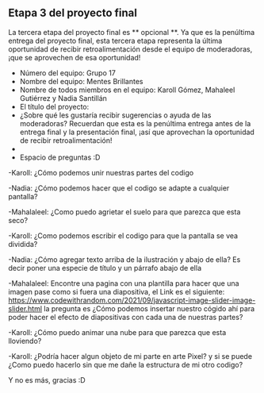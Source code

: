 ## Etapa 3 del proyecto final

La tercera etapa del proyecto final es ** opcional **. Ya que es la penúltima entrega del proyecto final, esta tercera etapa representa la última oportunidad de recibir retroalimentación desde el equipo de moderadoras, ¡que se aprovechen de esa oportunidad!

- Número del equipo:  Grupo 17
- Nombre del equipo: Mentes Brillantes
- Nombre de todos miembros en el equipo:  Karoll Gómez, Mahaleel Gutiérrez y Nadia Santillán
- El título del proyecto: 
- ¿Sobre qué les gustaría recibir sugerencias o ayuda de las moderadoras? Recuerdan que esta es la penúltima entrega antes de la entrega final y la presentación final, ¡así que aprovechan la oportunidad de recibir retroalimentación!
- 
- Espacio de preguntas :D
 
-Karoll: ¿Cómo podemos unir nuestras partes del codigo

-Nadia: ¿Cómo podemos  hacer que el codigo se adapte a cualquier pantalla?

-Mahalaleel: ¿Como puedo agrietar el suelo para que parezca que esta seco?

-Karoll: ¿Como podemos escribir el codigo para que la pantalla se vea dividida?

-Nadia: ¿Cómo agregar texto arriba de la ilustración y abajo de ella? Es decir poner una especie de título y un párrafo abajo de ella

-Mahalaleel: Encontre una pagina con una plantilla para hacer que una imagen pase como si fuera una diapositiva, el Link es el siguiente: https://www.codewithrandom.com/2021/09/javascript-image-slider-image-slider.html la pregunta es ¿Cómo podemos insertar nuestro cógido ahí para poder hacer el efecto de diapositivas con cada una de nuestras partes?

-Karoll: ¿Cómo puedo animar una nube para que parezca que esta lloviendo?

-Karoll: ¿Podría hacer algun objeto de mi parte en arte Pixel? y si se puede ¿Como puedo hacerlo sin que me dañe la estructura de mi otro codigo? 

Y no es más, gracias :D
